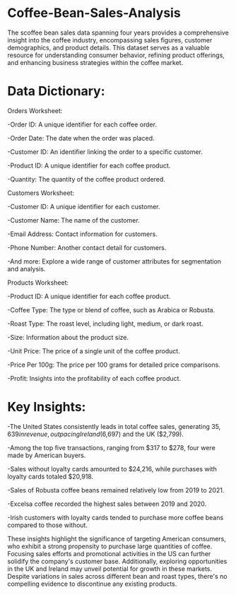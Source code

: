 # Coffee-Bean-Sales-Analysis

The scoffee bean sales data spanning four years provides a comprehensive insight into the coffee industry, encompassing sales figures, customer demographics, and product details. This dataset serves as a valuable resource for understanding consumer behavior, refining product offerings, and enhancing business strategies within the coffee market.

# Data Dictionary:

Orders Worksheet:

-Order ID: A unique identifier for each coffee order.

-Order Date: The date when the order was placed.

-Customer ID: An identifier linking the order to a specific customer.

-Product ID: A unique identifier for each coffee product.

-Quantity: The quantity of the coffee product ordered.

Customers Worksheet:

-Customer ID: A unique identifier for each customer.

-Customer Name: The name of the customer.

-Email Address: Contact information for customers.

-Phone Number: Another contact detail for customers.

-And more: Explore a wide range of customer attributes for segmentation and analysis.

Products Worksheet:

-Product ID: A unique identifier for each coffee product.

-Coffee Type: The type or blend of coffee, such as Arabica or Robusta.

-Roast Type: The roast level, including light, medium, or dark roast.

-Size: Information about the product size.

-Unit Price: The price of a single unit of the coffee product.

-Price Per 100g: The price per 100 grams for detailed price comparisons.

-Profit: Insights into the profitability of each coffee product.


# Key Insights:

-The United States consistently leads in total coffee sales, generating $35,639 in revenue, outpacing Ireland ($6,697) and the UK ($2,799).

-Among the top five transactions, ranging from $317 to $278, four were made by American buyers.

-Sales without loyalty cards amounted to $24,216, while purchases with loyalty cards totaled $20,918.

-Sales of Robusta coffee beans remained relatively low from 2019 to 2021.

-Excelsa coffee recorded the highest sales between 2019 and 2020.

-Irish customers with loyalty cards tended to purchase more coffee beans compared to those without.

These insights highlight the significance of targeting American consumers, who exhibit a strong propensity to purchase large quantities of coffee. Focusing sales efforts and promotional activities in the US can further solidify the company's customer base. Additionally, exploring opportunities in the UK and Ireland may unveil potential for growth in these markets. Despite variations in sales across different bean and roast types, there's no compelling evidence to discontinue any existing products.
